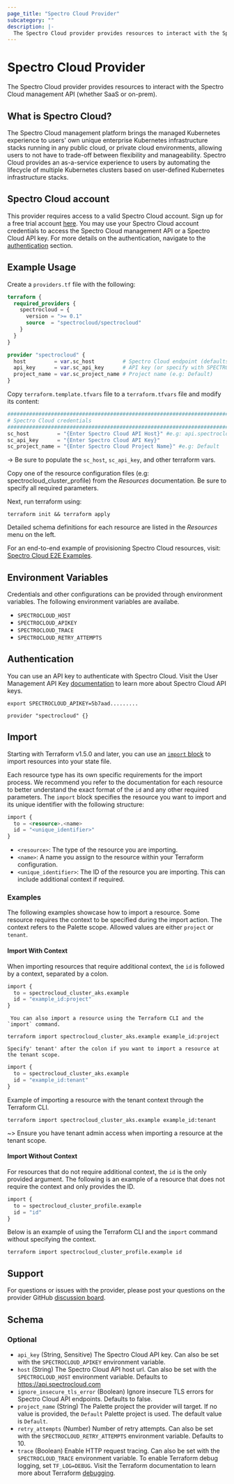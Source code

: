 ```yaml
---
page_title: "Spectro Cloud Provider"
subcategory: ""
description: |-
  The Spectro Cloud provider provides resources to interact with the Spectro Cloud management API (whether SaaS or on-prem).
---
```


# Spectro Cloud Provider

The Spectro Cloud provider provides resources to interact with the Spectro Cloud management API (whether SaaS or on-prem).

## What is Spectro Cloud?

The Spectro Cloud management platform brings the managed Kubernetes experience to users' own unique enterprise
Kubernetes infrastructure stacks running in any public cloud, or private cloud environments, allowing users to
not have to trade-off between flexibility and manageability. Spectro Cloud provides an as-a-service experience
to users by automating the lifecycle of multiple Kubernetes clusters based on user-defined Kubernetes
infrastructure stacks.

## Spectro Cloud account

This provider requires access to a valid Spectro Cloud account. Sign up for a free trial account [here](https://www.spectrocloud.com/free-trial/).
You may use your Spectro Cloud account credentials to access the Spectro Cloud management API or a Spectro Cloud API key. For more details on the authentication, navigate to the [authentication](#authentication) section.

## Example Usage

Create a `providers.tf` file with the following:

```terraform
terraform {
  required_providers {
    spectrocloud = {
      version = ">= 0.1"
      source  = "spectrocloud/spectrocloud"
    }
  }
}

provider "spectrocloud" {
  host         = var.sc_host         # Spectro Cloud endpoint (defaults to api.spectrocloud.com)
  api_key      = var.sc_api_key      # API key (or specify with SPECTROCLOUD_APIKEY env var)
  project_name = var.sc_project_name # Project name (e.g: Default)
}
```

Copy `terraform.template.tfvars` file to a `terraform.tfvars` file and modify its content:

```terraform
##################################################################################
# Spectro Cloud credentials
##################################################################################
sc_host         = "{Enter Spectro Cloud API Host}" #e.g: api.spectrocloud.com (for SaaS)
sc_api_key      = "{Enter Spectro Cloud API Key}"
sc_project_name = "{Enter Spectro Cloud Project Name}" #e.g: Default
```

->
Be sure to populate the `sc_host`, `sc_api_key`, and other terraform vars.

Copy one of the resource configuration files (e.g: spectrocloud_cluster_profile) from the _Resources_ documentation. Be sure to specify
all required parameters.

Next, run terraform using:

    terraform init && terraform apply

Detailed schema definitions for each resource are listed in the _Resources_ menu on the left.

For an end-to-end example of provisioning Spectro Cloud resources, visit:
[Spectro Cloud E2E Examples](https://github.com/spectrocloud/terraform-provider-spectrocloud/tree/main/examples/e2e).

## Environment Variables

Credentials and other configurations can be provided through environment variables. The following environment variables are availabe.

- `SPECTROCLOUD_HOST`
- `SPECTROCLOUD_APIKEY`
- `SPECTROCLOUD_TRACE`
- `SPECTROCLOUD_RETRY_ATTEMPTS`


## Authentication
You can use an API key to authenticate with Spectro Cloud. Visit the User Management API Key [documentation](https://docs.spectrocloud.com/user-management/user-authentication/#usingapikey) to learn more about Spectro Cloud API keys.
```shell
export SPECTROCLOUD_APIKEY=5b7aad.........
```
```hcl
provider "spectrocloud" {}
```

## Import
Starting with Terraform v1.5.0 and later, you can use an [`import` block](https://developer.hashicorp.com/terraform/language/import) to import resources into your state file.

Each resource type has its own specific requirements for the import process. We recommend you refer to the documentation for each resource to better understand the exact format of the `id` and any other required parameters.
The `import` block specifies the resource you want to import and its unique identifier with the following structure:

```terraform
import {
  to = <resource>.<name>
  id = "<unique_identifier>"
}
```

- `<resource>`: The type of the resource you are importing.
- `<name>`: A name you assign to the resource within your Terraform configuration.
- `<unique_identifier>`: The ID of the resource you are importing. This can include additional context if required.

### Examples
The following examples showcase how to import a resource. Some resource requires the context to be specified during the import action. The context refers to the Palette scope. Allowed values are either `project` or `tenant`. 

####  Import With Context

When importing resources that require additional context, the `id` is followed by a context, separated by a colon.
   ```terraform
   import {
     to = spectrocloud_cluster_aks.example
     id = "example_id:project"
   }
   ```
     You can also import a resource using the Terraform CLI and the `import` command.
   ```console
   terraform import spectrocloud_cluster_aks.example example_id:project
   ```

    Specify' tenant' after the colon if you want to import a resource at the tenant scope. 

  ```terraform
  import {
    to = spectrocloud_cluster_aks.example
    id = "example_id:tenant"
  }
  ```
   Example of importing a resource with the tenant context through the Terraform CLI.
  ```console
  terraform import spectrocloud_cluster_aks.example example_id:tenant
  ```
~> Ensure you have tenant admin access when importing a resource at the tenant scope.

#### Import Without Context

For resources that do not require additional context, the `id` is the only provided argument. The following is an example of a resource that does not require the context and only provides the ID.

   ```terraform
   import {
     to = spectrocloud_cluster_profile.example
     id = "id"
   }
   ```
   Below is an example of using the Terraform CLI and the `import` command without specifying the context.
   ```console
   terraform import spectrocloud_cluster_profile.example id
   ```



## Support

For questions or issues with the provider, please post your questions on the
provider GitHub [discussion board](https://github.com/spectrocloud/terraform-provider-spectrocloud/discussions).

<!-- schema generated by tfplugindocs -->
## Schema

### Optional

- `api_key` (String, Sensitive) The Spectro Cloud API key. Can also be set with the `SPECTROCLOUD_APIKEY` environment variable.
- `host` (String) The Spectro Cloud API host url. Can also be set with the `SPECTROCLOUD_HOST` environment variable. Defaults to https://api.spectrocloud.com
- `ignore_insecure_tls_error` (Boolean) Ignore insecure TLS errors for Spectro Cloud API endpoints. Defaults to false.
- `project_name` (String) The Palette project the provider will target. If no value is provided, the `Default` Palette project is used. The default value is `Default`.
- `retry_attempts` (Number) Number of retry attempts. Can also be set with the `SPECTROCLOUD_RETRY_ATTEMPTS` environment variable. Defaults to 10.
- `trace` (Boolean) Enable HTTP request tracing. Can also be set with the `SPECTROCLOUD_TRACE` environment variable. To enable Terraform debug logging, set `TF_LOG=DEBUG`. Visit the Terraform documentation to learn more about Terraform [debugging](https://developer.hashicorp.com/terraform/plugin/log/managing).
